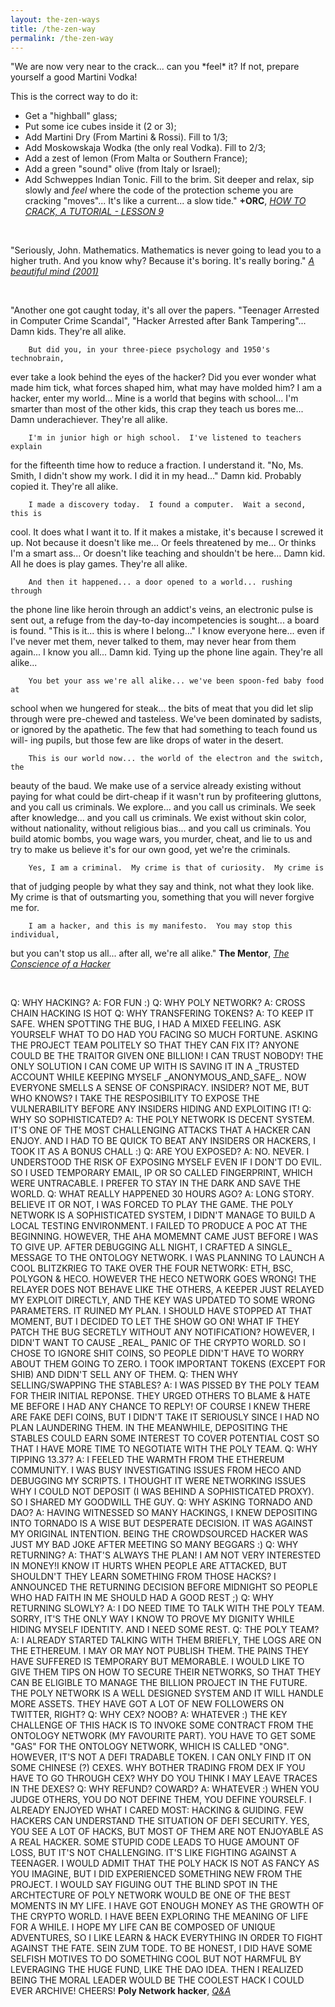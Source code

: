```yaml
---
layout: the-zen-ways
title: /the-zen-way
permalink: /the-zen-way
---
```


<!--<p>"now comes the graceful "zen-cracking" moment: Sit down with a dry Martini and Wodka (obviously only russian Wodka will do) and contemplate the printing of the various mutant locations. Feel, perceive, empathize! Look closely at the locations that have changed in the snap compares. Analyse, interpretate, evaluate."
<i><a href="http://www.textfiles.com/piracy/CRACKING/howto1.txt" target="_blank" rel="noopener noreferrer">+ORC, HOW TO CRACK, A TUTORIAL - LESSON 1</a></i></p>

<br>

--><p>"We are now very near to the crack... can you *feel* it? If not, prepare yourself a good Martini Vodka!
This is the correct way to do it:
 * Get a "highball" glass;
 * Put some ice cubes inside it (2 or 3);
 * Add Martini Dry (From Martini & Rossi). Fill to 1/3;
 * Add Moskowskaja Wodka (the only real Vodka). Fill to 2/3;
 * Add a zest of lemon (From Malta or Southern France);
 * Add a green "sound" olive (from Italy or Israel);
 * Add Schweppes Indian Tonic. Fill to the brim.
Sit deeper and relax, sip slowly and *feel* where the code of the protection scheme you are cracking "moves"... It's like a current... a slow tide."
<b>+ORC</b>, <i><a href="http://www.textfiles.com/piracy/CRACKING/howto1.txt" target="_blank" rel="noopener noreferrer">HOW TO CRACK, A TUTORIAL - LESSON 9</a></i></p>

<br>

<p>"Seriously, John.
Mathematics.
Mathematics is never going to lead you to a higher truth.
And you know why?
Because it's boring. It's really boring."
<i><a href="https://subslikescript.com/movie/A_Beautiful_Mind-268978#:~:text=Seriously,%20John." target="_blank" rel="noopener noreferrer">A beautiful mind (2001)</a></i></p>

<br>

<p>"Another one got caught today, it's all over the papers.  "Teenager
Arrested in Computer Crime Scandal", "Hacker Arrested after Bank Tampering"...
        Damn kids.  They're all alike.

        But did you, in your three-piece psychology and 1950's technobrain,
ever take a look behind the eyes of the hacker?  Did you ever wonder what
made him tick, what forces shaped him, what may have molded him?
        I am a hacker, enter my world...
        Mine is a world that begins with school... I'm smarter than most of
the other kids, this crap they teach us bores me...
        Damn underachiever.  They're all alike.

        I'm in junior high or high school.  I've listened to teachers explain
for the fifteenth time how to reduce a fraction.  I understand it.  "No, Ms.
Smith, I didn't show my work.  I did it in my head..."
        Damn kid.  Probably copied it.  They're all alike.

        I made a discovery today.  I found a computer.  Wait a second, this is
cool.  It does what I want it to.  If it makes a mistake, it's because I
screwed it up.  Not because it doesn't like me...
                Or feels threatened by me...
                Or thinks I'm a smart ass...
                Or doesn't like teaching and shouldn't be here...
        Damn kid.  All he does is play games.  They're all alike.

        And then it happened... a door opened to a world... rushing through
the phone line like heroin through an addict's veins, an electronic pulse is
sent out, a refuge from the day-to-day incompetencies is sought... a board is
found.
        "This is it... this is where I belong..."
        I know everyone here... even if I've never met them, never talked to
them, may never hear from them again... I know you all...
        Damn kid.  Tying up the phone line again.  They're all alike...

        You bet your ass we're all alike... we've been spoon-fed baby food at
school when we hungered for steak... the bits of meat that you did let slip
through were pre-chewed and tasteless.  We've been dominated by sadists, or
ignored by the apathetic.  The few that had something to teach found us will-
ing pupils, but those few are like drops of water in the desert.

        This is our world now... the world of the electron and the switch, the
beauty of the baud.  We make use of a service already existing without paying
for what could be dirt-cheap if it wasn't run by profiteering gluttons, and
you call us criminals.  We explore... and you call us criminals.  We seek
after knowledge... and you call us criminals.  We exist without skin color,
without nationality, without religious bias... and you call us criminals.
You build atomic bombs, you wage wars, you murder, cheat, and lie to us
and try to make us believe it's for our own good, yet we're the criminals.

        Yes, I am a criminal.  My crime is that of curiosity.  My crime is
that of judging people by what they say and think, not what they look like.
My crime is that of outsmarting you, something that you will never forgive me
for.

        I am a hacker, and this is my manifesto.  You may stop this individual,
but you can't stop us all... after all, we're all alike."
<b>The Mentor</b>, <i><a href="http://phrack.org/issues/7/3.html" target="_blank" rel="noopener noreferrer">The Conscience of a Hacker</a></i></p>

</br>

<p>Q: WHY HACKING?
A: FOR FUN :)
Q: WHY POLY NETWORK?
A: CROSS CHAIN HACKING IS HOT
Q: WHY TRANSFERING TOKENS?
A: TO KEEP IT SAFE. WHEN SPOTTING THE BUG, I HAD A MIXED FEELING. ASK YOURSELF WHAT TO DO HAD YOU FACING SO MUCH FORTUNE. ASKING THE PROJECT TEAM POLITELY SO THAT THEY CAN FIX IT? ANYONE COULD BE THE TRAITOR GIVEN ONE BILLION! I CAN TRUST NOBODY! THE ONLY SOLUTION I CAN COME UP WITH IS SAVING IT IN A _TRUSTED ACCOUNT WHILE KEEPING MYSELF _ANONYMOUS_AND_SAFE_. NOW EVERYONE SMELLS A SENSE OF CONSPIRACY. INSIDER? NOT ME, BUT WHO KNOWS? I TAKE THE RESPOSIBILITY TO EXPOSE THE VULNERABILITY BEFORE ANY INSIDERS HIDING AND EXPLOITING IT!
Q: WHY SO SOPHISTICATED?
A: THE POLY NETWORK IS DECENT SYSTEM. IT'S ONE OF THE MOST CHALLENGING ATTACKS THAT A HACKER CAN ENJOY. AND I HAD TO BE QUICK TO BEAT ANY INSIDERS OR HACKERS, I TOOK IT AS A BONUS CHALL :)
Q: ARE YOU EXPOSED?
A: NO. NEVER. I UNDERSTOOD THE RISK OF EXPOSING MYSELF EVEN IF I DON'T DO EVIL. SO I USED TEMPORARY EMAIL, IP OR SO CALLED FINGERPRINT, WHICH WERE UNTRACABLE. I PREFER TO STAY IN THE DARK AND SAVE THE WORLD.
Q: WHAT REALLY HAPPENED 30 HOURS AGO?
A: LONG STORY. BELIEVE IT OR NOT, I WAS FORCED TO PLAY THE GAME. THE POLY NETWORK IS A SOPHISTICATED SYSTEM, I DIDN'T MANAGE TO BUILD A LOCAL TESTING ENVIRONMENT. I FAILED TO PRODUCE A POC AT THE BEGINNING. HOWEVER, THE AHA MOMEMNT CAME JUST BEFORE I WAS TO GIVE UP. AFTER DEBUGGING ALL NIGHT, I CRAFTED A SINGLE_ MESSAGE TO THE ONTOLOGY NETWORK. I WAS PLANNING TO LAUNCH A COOL BLITZKRIEG TO TAKE OVER THE FOUR NETWORK: ETH, BSC, POLYGON & HECO. HOWEVER THE HECO NETWORK GOES WRONG! THE RELAYER DOES NOT BEHAVE LIKE THE OTHERS, A KEEPER JUST RELAYED MY EXPLOIT DIRECTLY, AND THE KEY WAS UPDATED TO SOME WRONG PARAMETERS. IT RUINED MY PLAN. I SHOULD HAVE STOPPED AT THAT MOMENT, BUT I DECIDED TO LET THE SHOW GO ON! WHAT IF THEY PATCH THE BUG SECRETLY WITHOUT ANY NOTIFICATION? HOWEVER, I DIDN'T WANT TO CAUSE _REAL_ PANIC OF THE CRYPTO WORLD. SO I CHOSE TO IGNORE SHIT COINS, SO PEOPLE DIDN'T HAVE TO WORRY ABOUT THEM GOING TO ZERO. I TOOK IMPORTANT TOKENS (EXCEPT FOR SHIB) AND DIDN'T SELL ANY OF THEM.
Q: THEN WHY SELLING/SWAPPING THE STABLES?
A: I WAS PISSED BY THE POLY TEAM FOR THEIR INITIAL REPONSE. THEY URGED OTHERS TO BLAME & HATE ME BEFORE I HAD ANY CHANCE TO REPLY! OF COURSE I KNEW THERE ARE FAKE DEFI COINS, BUT I DIDN'T TAKE IT SERIOUSLY SINCE I HAD NO PLAN LAUNDERING THEM. IN THE MEANWHILE, DEPOSITING THE STABLES COULD EARN SOME INTEREST TO COVER POTENTIAL COST SO THAT I HAVE MORE TIME TO NEGOTIATE WITH THE POLY TEAM.
Q: WHY TIPPING 13.37?
A: I FEELED THE WARMTH FROM THE ETHEREUM COMMUNITY. I WAS BUSY INVESTIGATING ISSUES FROM HECO AND DEBUGGING MY SCRIPTS. I THOUGHT IT WERE NETWORKING ISSUES WHY I COULD NOT DEPOSIT (I WAS BEHIND A SOPHISTICATED PROXY). SO I SHARED MY GOODWILL THE GUY.
Q: WHY ASKING TORNADO AND DAO?
A: HAVING WITNESSED SO MANY HACKINGS, I KNEW DEPOSITING INTO TORNADO IS A WISE BUT DESPERATE DECISION. IT WAS AGAINST MY ORIGINAL INTENTION. BEING THE CROWDSOURCED HACKER WAS JUST MY BAD JOKE AFTER MEETING SO MANY BEGGARS :)
Q: WHY RETURNING?
A: THAT'S ALWAYS THE PLAN! I AM NOT VERY INTERESTED IN MONEY!I KNOW IT HURTS WHEN PEOPLE ARE ATTACKED, BUT SHOULDN'T THEY LEARN SOMETHING FROM THOSE HACKS? I ANNOUNCED THE RETURNING DECISION BEFORE MIDNIGHT SO PEOPLE WHO HAD FAITH IN ME SHOULD HAD A GOOD REST ;)
Q: WHY RETURNING SLOWLY?
A: I DO NEED TIME TO TALK WITH THE POLY TEAM. SORRY, IT'S THE ONLY WAY I KNOW TO PROVE MY DIGNITY WHILE HIDING MYSELF IDENTITY. AND I NEED SOME REST.
Q: THE POLY TEAM?
A: I ALREADY STARTED TALKING WITH THEM BRIEFLY, THE LOGS ARE ON THE ETHEREUM. I MAY OR MAY NOT PUBLISH THEM. THE PAINS THEY HAVE SUFFERED IS TEMPORARY BUT MEMORABLE. I WOULD LIKE TO GIVE THEM TIPS ON HOW TO SECURE THEIR NETWORKS, SO THAT THEY CAN BE ELIGIBLE TO MANAGE THE BILLION PROJECT IN THE FUTURE. THE POLY NETWORK IS A WELL DESIGNED SYSTEM AND IT WILL HANDLE MORE ASSETS. THEY HAVE GOT A LOT OF NEW FOLLOWERS ON TWITTER, RIGHT?
Q: WHY CEX? NOOB?
A: WHATEVER :) THE KEY CHALLENGE OF THIS HACK IS TO INVOKE SOME CONTRACT FROM THE ONTOLOGY NETWORK (MY FAVOURITE PART). YOU HAVE TO GET SOME "GAS" FOR THE ONTOLOGY NETWORK, WHICH IS CALLED "ONG". HOWEVER, IT'S NOT A DEFI TRADABLE TOKEN. I CAN ONLY FIND IT ON SOME CHINESE (?) CEXES. WHY BOTHER TRADING FROM DEX IF YOU HAVE TO GO THROUGH CEX? WHY DO YOU THINK I MAY LEAVE TRACES IN THE DEXES?
Q: WHY REFUND? COWARD?
A: WHATEVER :) WHEN YOU JUDGE OTHERS, YOU DO NOT DEFINE THEM, YOU DEFINE YOURSELF. I ALREADY ENJOYED WHAT I CARED MOST: HACKING & GUIDING. FEW HACKERS CAN UNDERSTAND THE SITUATION OF DEFI SECURITY. YES, YOU SEE A LOT OF HACKS, BUT MOST OF THEM ARE NOT ENJOYABLE AS A REAL HACKER. SOME STUPID CODE LEADS TO HUGE AMOUNT OF LOSS, BUT IT'S NOT CHALLENGING. IT'S LIKE FIGHTING AGAINST A TEENAGER. I WOULD ADMIT THAT THE POLY HACK IS NOT AS FANCY AS YOU IMAGINE, BUT I DID EXPERIENCED SOMETHING NEW FROM THE PROJECT. I WOULD SAY FIGUING OUT THE BLIND SPOT IN THE ARCHTECTURE OF POLY NETWORK WOULD BE ONE OF THE BEST MOMENTS IN MY LIFE.
I HAVE GOT ENOUGH MONEY AS THE GROWTH OF THE CRYPTO WORLD. I HAVE BEEN EXPLORING THE MEANING OF LIFE FOR A WHILE. I HOPE MY LIFE CAN BE COMPOSED OF UNIQUE ADVENTURES, SO I LIKE LEARN & HACK EVERYTHING IN ORDER TO FIGHT AGAINST THE FATE. SEIN ZUM TODE. TO BE HONEST, I DID HAVE SOME SELFISH MOTIVES TO DO SOMETHING COOL BUT NOT HARMFUL BY LEVERAGING THE HUGE FUND, LIKE THE DAO IDEA. THEN I REALIZED BEING THE MORAL LEADER WOULD BE THE COOLEST HACK I COULD EVER ARCHIVE! CHEERS!
<b>Poly Network hacker</b>, <i><a href="https://twitter.com/tomrobin/status/1425487745166753794" target="_blank" rel="noopener noreferrer">Q&A</a></i></p>
